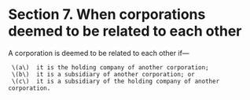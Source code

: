 # Section 7. When corporations deemed to be related to each other

A corporation is deemed to be related to each other if—

     \(a\)  it is the holding company of another corporation;  
     \(b\)  it is a subsidiary of another corporation; or  
     \(c\)  it is a subsidiary of the holding company of another corporation.


